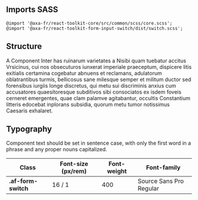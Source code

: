 ## Imports SASS

```
@import '@axa-fr/react-toolkit-core/src/common/scss/core.scss';
@import '@axa-fr/react-toolkit-form-input-switch/dist/switch.scss';
```

## Structure

A Component Inter has ruinarum varietates a Nisibi quam tuebatur accitus Vrsicinus, cui nos obsecuturos iunxerat imperiale praeceptum, dispicere litis exitialis certamina cogebatur abnuens et reclamans, adulatorum oblatrantibus turmis, bellicosus sane milesque semper et militum ductor sed forensibus iurgiis longe discretus, qui metu sui discriminis anxius cum accusatores quaesitoresque subditivos sibi consociatos ex isdem foveis cerneret emergentes, quae clam palamve agitabantur, occultis Constantium litteris edocebat inplorans subsidia, quorum metu tumor notissimus Caesaris exhalaret.

## Typography

Component text should be set in sentence case, with only the first word in a phrase and any proper nouns capitalized.

| Class               | Font-size (px/rem) | Font-weight | Font-family             |
| ------------------- | ------------------ | ----------- | ----------------------- |
| **.af-form-switch** | 16 / 1             | 400         | Source Sans Pro Regular |
